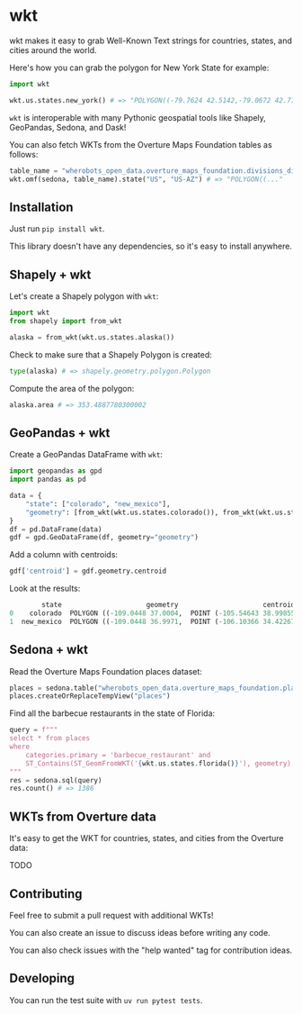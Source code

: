 # wkt

wkt makes it easy to grab Well-Known Text strings for countries, states, and cities around the world.

Here's how you can grab the polygon for New York State for example:

```python
import wkt

wkt.us.states.new_york() # => "POLYGON((-79.7624 42.5142,-79.0672 42.7783..."
```

`wkt` is interoperable with many Pythonic geospatial tools like Shapely, GeoPandas, Sedona, and Dask!

You can also fetch WKTs from the Overture Maps Foundation tables as follows:

```python
table_name = "wherobots_open_data.overture_maps_foundation.divisions_division_area"
wkt.omf(sedona, table_name).state("US", "US-AZ") # => "POLYGON((..."
```

## Installation

Just run `pip install wkt`.

This library doesn't have any dependencies, so it's easy to install anywhere.

## Shapely + wkt

Let's create a Shapely polygon with `wkt`:

```python
import wkt
from shapely import from_wkt

alaska = from_wkt(wkt.us.states.alaska())
```

Check to make sure that a Shapely Polygon is created:

```python
type(alaska) # => shapely.geometry.polygon.Polygon
```

Compute the area of the polygon:

```python
alaska.area # => 353.4887780300002
```

## GeoPandas + wkt

Create a GeoPandas DataFrame with `wkt`:

```python
import geopandas as gpd
import pandas as pd

data = {
    "state": ["colorado", "new_mexico"],
    "geometry": [from_wkt(wkt.us.states.colorado()), from_wkt(wkt.us.states.new_mexico())]
}
df = pd.DataFrame(data)
gdf = gpd.GeoDataFrame(df, geometry="geometry")
```

Add a column with centroids:

```python
gdf['centroid'] = gdf.geometry.centroid
```

Look at the results:

```python
        state                     geometry                     centroid
0    colorado  POLYGON ((-109.0448 37.0004,  POINT (-105.54643 38.99855)
1  new_mexico  POLYGON ((-109.0448 36.9971,  POINT (-106.10366 34.42267)
```

## Sedona + wkt

Read the Overture Maps Foundation places dataset:

```python
places = sedona.table("wherobots_open_data.overture_maps_foundation.places_place")
places.createOrReplaceTempView("places")
```

Find all the barbecue restaurants in the state of Florida:

```python
query = f"""
select * from places
where
    categories.primary = 'barbecue_restaurant' and
    ST_Contains(ST_GeomFromWKT('{wkt.us.states.florida()}'), geometry)
"""
res = sedona.sql(query)
res.count() # => 1386
```

## WKTs from Overture data

It's easy to get the WKT for countries, states, and cities from the Overture data:

TODO

## Contributing

Feel free to submit a pull request with additional WKTs!

You can also create an issue to discuss ideas before writing any code.

You can also check issues with the "help wanted" tag for contribution ideas.

## Developing

You can run the test suite with `uv run pytest tests`.
